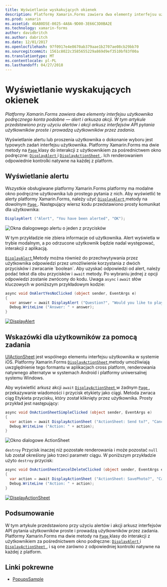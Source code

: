 ```yaml
---
title: Wyświetlanie wyskakujących okienek
description: Platformy Xamarin.Forms zawiera dwa elementy interfejsu użytkownika podręcznego konta podobne — alert i arkusza akcji. W tym artykule przedstawiono przy użyciu alertów i akcji arkusz interfejsów API pytania użytkowników proste i prowadzą użytkowników przez zadania.
ms.prod: xamarin
ms.assetid: 46AB0D5E-0025-4A8A-9D00-3E66C3D0BA2E
ms.technology: xamarin-forms
author: davidbritch
ms.author: dabritch
ms.date: 12/01/2017
ms.openlocfilehash: 97f0917e4e8670ab379aae1b2707ae08cb29bb70
ms.sourcegitcommit: 1561c8022c3585655229a869d9ef3510bf83f00a
ms.translationtype: MT
ms.contentlocale: pl-PL
ms.lasthandoff: 04/27/2018
---
```

# <a name="displaying-pop-ups"></a>Wyświetlanie wyskakujących okienek

_Platformy Xamarin.Forms zawiera dwa elementy interfejsu użytkownika podręcznego konta podobne — alert i arkusza akcji. W tym artykule przedstawiono przy użyciu alertów i akcji arkusz interfejsów API pytania użytkowników proste i prowadzą użytkowników przez zadania._

Wyświetlanie alertu lub proszenia użytkownika o dokonanie wyboru jest typowych zadań interfejsu użytkownika. Platformy Xamarin.Forms ma dwie metody na [ `Page` ](https://developer.xamarin.com/api/type/Xamarin.Forms.Page/) klasy do interakcji z użytkownikiem za pośrednictwem okno podręczne: [ `DisplayAlert` ](https://developer.xamarin.com/api/member/Xamarin.Forms.Page.DisplayAlert(System.String,System.String,System.String)/) i [ `DisplayActionSheet` ](https://developer.xamarin.com/api/member/Xamarin.Forms.Page.DisplayActionSheet(System.String,System.String,System.String,System.String[])/). Ich renderowaniem odpowiednie kontrolki natywne na każdej z platform.

## <a name="displaying-an-alert"></a>Wyświetlanie alertu

Wszystkie obsługiwane platformy Xamarin.Forms platformy ma modalne okno podręczne użytkownika lub prostego pytania z nich. Aby wyświetlić te alerty platformy Xamarin.Forms, należy użyć [ `DisplayAlert` ](https://developer.xamarin.com/api/member/Xamarin.Forms.Page.DisplayAlert(System.String,System.String,System.String)/) metody na dowolnym [ `Page` ](https://developer.xamarin.com/api/type/Xamarin.Forms.Page/). Następujący wiersz kodu przedstawiono prosty komunikat dla użytkownika:

```csharp
DisplayAlert ("Alert", "You have been alerted", "OK");
```

![](pop-ups-images/alert.png "Okna dialogowego alertu o jeden z przycisków")

W tym przykładzie nie zbiera informacje od użytkownika. Alert wyświetla w trybie modalnym, a po odrzucone użytkownik będzie nadal występować, interakcji z aplikacją.

[ `DisplayAlert` ](https://developer.xamarin.com/api/member/Xamarin.Forms.Page.DisplayAlert(System.String,System.String,System.String)/) Metody można również do przechwytywania przez użytkownika odpowiedzi przez umożliwienie korzystania z dwóch przycisków i zwracanie `boolean`. Aby uzyskać odpowiedzi od alert, należy podać tekst dla obu przycisków i `await` metody. Po wybraniu jednej z opcji odpowiedzi zostanie zwrócony do kodu. Uwaga `async` i `await` słów kluczowych w poniższym przykładowym kodzie:

```csharp
async void OnAlertYesNoClicked (object sender, EventArgs e)
{
  var answer = await DisplayAlert ("Question?", "Would you like to play a game", "Yes", "No");
  Debug.WriteLine ("Answer: " + answer);
}
```

[![DisplayAlert](pop-ups-images/alert2-sml.png "alertów okno dialogowe z dwóch przycisków")](pop-ups-images/alert2.png#lightbox "alertów okno dialogowe z dwóch przycisków")

## <a name="guiding-users-through-tasks"></a>Wskazówki dla użytkowników za pomocą zadania

[UIActionSheet](https://developer.apple.com/library/ios/documentation/uikit/reference/uiactionsheet_class/Reference/Reference.html) jest wspólnego elementu interfejsu użytkownika w systemie iOS. Platformy Xamarin.Forms [ `DisplayActionSheet` ](https://developer.xamarin.com/api/member/Xamarin.Forms.Page.DisplayActionSheet(System.String,System.String,System.String,System.String[])/) metody umożliwiają uwzględnienie tego formantu w aplikacjach cross platform, renderowania natywnego alternatyw w systemach Android i platformy uniwersalnej systemu Windows.

Aby wyświetlić arkusz akcji `await` [ `DisplayActionSheet` ](https://developer.xamarin.com/api/member/Xamarin.Forms.Page.DisplayActionSheet(System.String,System.String,System.String,System.String[])/) w żadnym [ `Page` ](https://developer.xamarin.com/api/type/Xamarin.Forms.Page/), przekazywanie wiadomości i przycisk etykiety jako ciągi. Metoda zwraca ciąg Etykieta przycisku, który został kliknięty przez użytkownika. Prosty przykład jest następujący:

```csharp
async void OnActionSheetSimpleClicked (object sender, EventArgs e)
{
  var action = await DisplayActionSheet ("ActionSheet: Send to?", "Cancel", null, "Email", "Twitter", "Facebook");
  Debug.WriteLine ("Action: " + action);
}
```

![](pop-ups-images/action.png "Okno dialogowe ActionSheet")

`destroy` Przycisk inaczej niż pozostałe renderowania i może pozostać `null` lub został określony jako trzeci parametr ciągu. W poniższym przykładzie użyto `destroy` przycisk:

```csharp
async void OnActionSheetCancelDeleteClicked (object sender, EventArgs e)
{
  var action = await DisplayActionSheet ("ActionSheet: SavePhoto?", "Cancel", "Delete", "Photo Roll", "Email");
  Debug.WriteLine ("Action: " + action);
}
```

[![DisplayActionSheet](pop-ups-images/action2-sml.png "okna dialogowego arkusza działania przyciskiem Destroy")](pop-ups-images/action2.png#lightbox "okna dialogowego arkusza działania przyciskiem Destroy")

## <a name="summary"></a>Podsumowanie

W tym artykule przedstawiono przy użyciu alertów i akcji arkusz interfejsów API pytania użytkowników proste i prowadzą użytkowników przez zadania. Platformy Xamarin.Forms ma dwie metody na [ `Page` ](https://developer.xamarin.com/api/type/Xamarin.Forms.Page/) klasy do interakcji z użytkownikiem za pośrednictwem okno podręczne: [ `DisplayAlert` ](https://developer.xamarin.com/api/member/Xamarin.Forms.Page.DisplayAlert(System.String,System.String,System.String)/) i [ `DisplayActionSheet` ](https://developer.xamarin.com/api/member/Xamarin.Forms.Page.DisplayActionSheet(System.String,System.String,System.String,System.String[])/), i są one zarówno z odpowiedniej kontrolki natywne na każdej z platform.



## <a name="related-links"></a>Linki pokrewne

- [PopupsSample](https://developer.xamarin.com/samples/xamarin-forms/Navigation/Pop-ups/)
